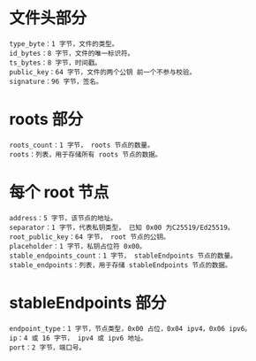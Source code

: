 # 文件头部分

```
type_byte：1 字节，文件的类型。
id_bytes：8 字节，文件的唯一标识符。
ts_bytes：8 字节，时间戳。
public_key：64 字节，文件的两个公钥 前一个不参与校验。
signature：96 字节，签名。
```

# roots 部分

```
roots_count：1 字节， roots 节点的数量。
roots：列表，用于存储所有 roots 节点的数据。
```

# 每个 root 节点

```
address：5 字节，该节点的地址。
separator：1 字节，代表私钥类型， 已知 0x00 为C25519/Ed25519。
root_public_key：64 字节， root 节点的公钥。
placeholder：1 字节，私钥占位符 0x00。
stable_endpoints_count：1 字节， stableEndpoints 节点的数量。
stable_endpoints：列表，用于存储 stableEndpoints 节点的数据。
```

# stableEndpoints 部分

```
endpoint_type：1 字节，节点类型，0x00 占位，0x04 ipv4，0x06 ipv6。
ip：4 或 16 字节， ipv4 或 ipv6 地址。
port：2 字节，端口号。
```